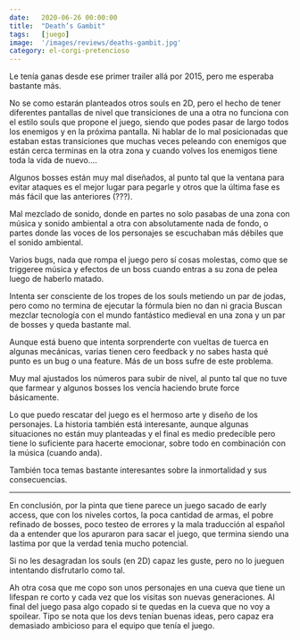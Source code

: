 ```yaml
---
date:   2020-06-26 00:00:00
title:  "Death’s Gambit"
tags:   [juego]
image:  '/images/reviews/deaths-gambit.jpg'
category: el-corgi-pretencioso
---
```

Le tenía ganas desde ese primer trailer allá por 2015, pero me esperaba bastante más.

No se como estarán planteados otros souls en 2D, pero el hecho de tener diferentes pantallas de nivel que transiciones de una a otra no funciona con el estilo souls que propone el juego, siendo que podes pasar de largo todos los enemigos y en la próxima pantalla. Ni hablar de lo mal posicionadas que estaban estas transiciones que muchas veces peleando con enemigos que están cerca terminas en la otra zona y cuando volves los enemigos tiene toda la vida de nuevo....

Algunos bosses están muy mal diseñados, al punto tal que la ventana para evitar ataques es el mejor lugar para pegarle y otros que la última fase es más fácil que las anteriores (???).

Mal mezclado de sonido, donde en partes no solo pasabas de una zona con música y sonido ambiental a otra con absolutamente nada de fondo, o partes donde las voces de los personajes se escuchaban más débiles que el sonido ambiental.

Varios bugs, nada que rompa el juego pero sí cosas molestas, como que se triggeree música y efectos de un boss cuando entras a su zona de pelea luego de haberlo matado.
 
Intenta ser consciente de los tropes de los souls metiendo un par de jodas, pero como no termina de ejecutar la fórmula bien no dan ni gracia
Buscan mezclar tecnología con el mundo fantástico medieval en una zona y un par de bosses y queda bastante mal.

Aunque está bueno que intenta sorprenderte con vueltas de tuerca en algunas mecánicas, varias tienen cero feedback y no sabes hasta qué punto es un bug o una feature. Más de un boss sufre de este problema.

Muy mal ajustados los números para subir de nivel, al punto tal que no tuve que farmear y algunos bosses los vencía haciendo brute force básicamente.

Lo que puedo rescatar del juego es el hermoso arte y diseño de los personajes. La historia también está interesante, aunque algunas situaciones no están muy planteadas y el final es medio predecible pero tiene lo suficiente para hacerte emocionar, sobre todo en combinación con la música (cuando anda).

También toca temas bastante interesantes sobre la inmortalidad y sus consecuencias.

<hr>

En conclusión, por la pinta que tiene parece un juego sacado de early access, que con los niveles cortos, la poca cantidad de armas, el pobre refinado de bosses, poco testeo de errores y la mala traducción al español da a entender que los apuraron para sacar el juego, que termina siendo una lastima por que la verdad tenia mucho potencial.

Si no les desagradan los souls (en 2D) capaz les guste, pero no lo jueguen intentando disfrutarlo como tal.
 
Ah otra cosa que me copo son unos personajes en una cueva que tiene un lifespan re corto y cada vez que los visitas son nuevas generaciones. Al final del juego pasa algo copado si te quedas en la cueva que no voy a spoilear.
Tipo se nota que los devs tenían buenas ideas, pero capaz era demasiado ambicioso para el equipo que tenía el juego.
